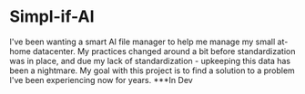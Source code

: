 # Simpl-if-AI
 I've been wanting a smart AI file manager to help me manage my small at-home datacenter. My practices changed around a bit before standardization was in place, and due  my lack of standardization - upkeeping this data has been a nightmare. My goal with this project is to find a solution to a problem I've been experiencing now for years. ***In Dev

